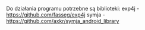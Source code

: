 Do działania programu potrzebne są biblioteki:
exp4j - https://github.com/fasseg/exp4j
symja - https://github.com/axkr/symja_android_library

